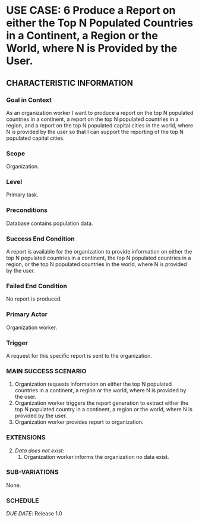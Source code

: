 # USE CASE: 6 Produce a Report on either the Top N Populated Countries in a Continent, a Region or the World, where N is Provided by the User.

## CHARACTERISTIC INFORMATION

### Goal in Context
As an organization worker I want to produce a report on the top N populated countries in a continent, a report on the top N populated countries in a region, and a report on the top N populated capital cities in the world, where N is provided by the user so that I can support the reporting of the top N populated capital cities.

### Scope
Organization.

### Level
Primary task.

### Preconditions
Database contains population data.

### Success End Condition
A report is available for the organization to provide information on either the top N populated countries in a continent, the top N populated countries in a region, or the top N populated countries in the world, where N is provided by the user.

### Failed End Condition
No report is produced.

### Primary Actor
Organization worker.

### Trigger
A request for this specific report is sent to the organization.

### MAIN SUCCESS SCENARIO
1. Organization requests information on either the top N populated countries in a continent, a region or the world, where N is provided by the user.
2. Organization worker triggers the report generation to extract either the top N populated country in a continent, a region or the world, where N is provided by the user.
3. Organization worker provides report to organization.

### EXTENSIONS
2. *Data does not exist*:
   1. Organization worker informs the organization no data exist.

### SUB-VARIATIONS
None.

### SCHEDULE
*DUE DATE*: Release 1.0

